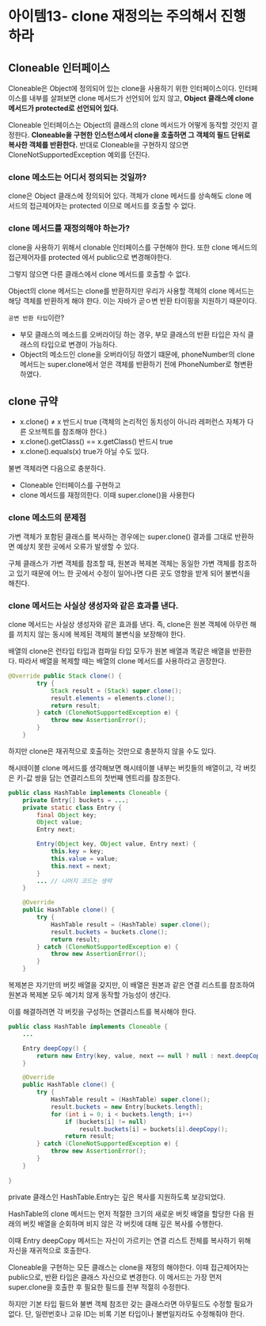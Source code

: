 # 아이템13- clone 재정의는 주의해서 진행하라

## Cloneable 인터페이스

Cloneable은 Object에 정의되어 있는 clone을 사용하기 위한 인터페이스이다. 인터페이스를 내부를 살펴보면 clone 메서드가 선언되어 있지 않고, **Object 클래스에 clone 메서드가 protected로 선언되어 있다.** 

Cloneable 인터페이스는 Object의 클래스의 clone 메서드가 어떻게 동작할 것인지 결정한다. **Cloneable을 구현한 인스턴스에서 clone을 호출하면 그 객체의 필드 단위로 복사한 객체를 반환한다.** 반대로 Cloneable을 구현하지 않으면  CloneNotSupportedException 예외를 던진다. 

### clone 메소드는 어디서 정의되는 것일까?

clone은 Object 클래스에 정의되어 있다. 객체가 clone 메서드를 상속해도 clone 메서드의 접근제어자는 protected 이므로 메서드를 호출할 수 없다. 

### clone 메서드를 재정의해야 하는가?

clone을 사용하기 위해서 clonable 인터페이스를 구현해야 한다. 또한 clone  메서드의 접근제어자를 protected 에서 public으로 변경해야한다. 

그렇지 않으면 다른 클래스에서 clone 메서드를 호출할 수 없다. 

Object의 clone 메서드는 clone를 반환하지만 우리가 사용할 객체의 clone 메서드는 해당 객체를 반환하게 해야 한다. 이는 자바가 곧ㅇ변 반환 타이핑을 지원하기 때문이다. 

`공변 반환 타입`이란?

- 부모 클래스의 메소드를 오버라이딩 하는 경우, 부모 클래스의 반환 타입은 자식 클래스의 타입으로 변경이 가능하다.
- Object의 메소드인 clone을 오버라이딩 하였기 떄문에, phoneNumber의 clone 메서드는 super.clone에서 얻은 객체를 반환하기 전에 PhoneNumber로 형변환 하였다.

## clone 규약

- x.clone() ≠ x 반드시 true (객체의 논리적인 동치성이 아니라 레퍼런스 자체가 다른 오브젝트를 참조해야 한다.)
- x.clone().getClass() == x.getClass() 반드시 true
- x.clone().equals(x) true가 아닐 수도 있다.

불변 객체라면 다음으로 충분하다. 

- Cloneable 인터페이스를 구현하고
- clone 메서드를 재정의한다. 이때 super.clone()을 사용한다

### clone 메소드의 문제점

가변 객체가 포함된 클래스를 복사하는 경우에는 super.clone() 결과를 그대로 반환하면 예상치 못한 곳에서 오류가 발생할 수 있다. 

구체 클래스가 가변 객체를 참조할 때, 원본과 복제본 객체는 동일한 가변 객체를 참조하고 있기 때문에 어느 한 곳에서 수정이 일어나면 다른 곳도 영향을 받게 되어 불변식을 해친다. 

### clone 메서드는 사실상 생성자와 같은 효과를 낸다.

clone 메서드는 사실상 생성자와 같은 효과를 낸다. 즉, clone은 원본 객체에 아무런 해를 끼치지 않는 동시에 복제된 객체의 불변식을 보장해야 한다. 

배열의 clone은 런타입 타입과 컴파일 타입 모두가 원본 배열과 똑같은 배열을 반환한다. 따라서 배열을 복제할 때는 배열의 clone 메서드를 사용하라고 권장한다. 

```java
@Override public Stack clone() {
        try {
            Stack result = (Stack) super.clone();
            result.elements = elements.clone();
            return result;
        } catch (CloneNotSupportedException e) {
            throw new AssertionError();
        }
    }
```

하지만 clone은 재귀적으로 호출하는 것만으로 충분하지 않을 수도 있다. 

해시테이블 clone 메서드를 생각해보면 해시테이블 내부는 버킷들의 배열이고, 각 버킷은 키-값 쌍을 담는 연결리스트의 첫번째 엔트리를 참조한다.

 

```java
public class HashTable implements Cloneable {
	private Entry[] buckets = ...;
    private static class Entry {
	    final Object key;
    	Object value;
        Entry next;

		Entry(Object key, Object value, Entry next) {
        	this.key = key;
            this.value = value;
            this.next = next;
		}
        ... // 나머지 코드는 생략
	}

    @Override
    public HashTable clone() {
        try {
            HashTable result = (HashTable) super.clone();
            result.buckets = buckets.clone();
            return result;
        } catch (CloneNotSupportedException e) {
            throw new AssertionError();
        }
    }
```

복제본은 자기만의 버킷 배열을 갖지만, 이 배열은 원본과 같은 연결 리스트를 참조하여 원본과 복제본 모두 예기치 않게 동작할 가능성이 생긴다. 

이를 해결하려면 각 버킷을 구성하는 연결리스트를 복사해야 한다.

```java
public class HashTable implements Cloneable {
	...

	Entry deepCopy() {
    	return new Entry(key, value, next == null ? null : next.deepCopy());
    }

	@Override
    public HashTable clone() {
        try {
            HashTable result = (HashTable) super.clone();
            result.buckets = new Entry[buckets.length];
            for (int i = 0; i < buckets.length; i++)
                if (buckets[i] != null)
                    result.buckets[i] = buckets[i].deepCopy();
                return result;
        } catch (CloneNotSupportedException e) {
            throw new AssertionError();
        }
	}
    
}
```

 

private 클래스인 HashTable.Entry는 깊은 복사를 지원하도록 보강되었다. 

HashTable의 clone 메서드는 먼저 적절한 크기의 새로운 버킷 배열을 할당한 다음 원래의 버킷 배열을 순회하며 비지 않은 각 버킷에 대해 깊은 복사를 수행한다. 

이때 Entry deepCopy 메서드는 자신이 가르키는 연결 리스트 전체를 복사하기 위해 자신을 재귀적으로 호출한다. 

Cloneable을 구현하는 모든 클래스는 clone을 재정의 해야한다. 이때 접근제어자는 public으로, 반환 타입은 클래스 자신으로 변경한다. 이 메서드는 가장 먼저 super.clone을 호출한 후 필요한 필드를 전부 적절히 수정한다.

하지만 기본 타입 필드와 불변 객체 참조만 갖는 클래스라면 아무필드도 수정할 필요가 없다. 단, 일련번호나 고유 ID는 비록 기본 타입이나 불변일지라도 수정해줘야 한다.
